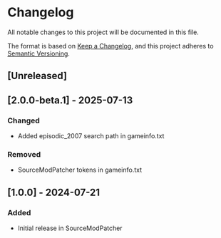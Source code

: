 # Changelog

All notable changes to this project will be documented in this file.

The format is based on [Keep a Changelog](https://keepachangelog.com/en/1.1.0/),
and this project adheres to [Semantic Versioning](https://semver.org/spec/v2.0.0.html).

## [Unreleased]

## [2.0.0-beta.1] - 2025-07-13

### Changed

- Added episodic_2007 search path in gameinfo.txt

### Removed

- SourceModPatcher tokens in gameinfo.txt

## [1.0.0] - 2024-07-21

### Added

- Initial release in SourceModPatcher
